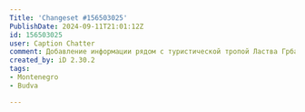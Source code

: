 ```yaml
---
Title: 'Changeset #156503025'
PublishDate: 2024-09-11T21:01:12Z
id: 156503025
user: Caption Chatter
comment: Добавление информации рядом с туристической тропой Ластва Грбальска - Зечево село
created_by: iD 2.30.2
tags:
- Montenegro
- Budva

---
```

